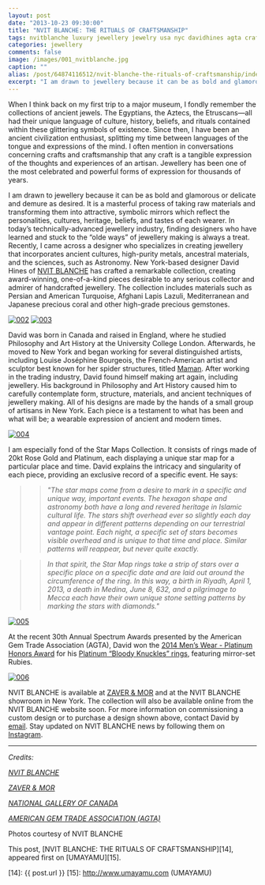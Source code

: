 ```yaml
---
layout: post
date: "2013-10-23 09:30:00"
title: "NVIT BLANCHE: THE RITUALS OF CRAFTSMANSHIP"
tags: nvitblanche luxury jewellery jewelry usa nyc davidhines agta craftsmanship culture heritage
categories: jewellery
comments: false
image: /images/001_nvitblanche.jpg
caption: ""
alias: /post/64874116512/nvit-blanche-the-rituals-of-craftsmanship/index.html
excerpt: "I am drawn to jewellery because it can be as bold and glamorous or delicate and demure as desired. It is a masterful process of taking raw materials and transforming them into attractive, symbolic mirrors which reflect the personalities, cultures, heritage, beliefs, and tastes of each wearer. In today’s technically-advanced jewellery industry, finding designers who have learned and stuck to the “olde ways” of jewellery making is always a treat."
---
```


When I think back on my first trip to a major museum, I fondly remember the collections of ancient jewels. The Egyptians, the Aztecs, the Etruscans—all had their unique language of culture, history, beliefs, and rituals contained within these glittering symbols of existence. Since then, I have been an ancient civilization enthusiast, splitting my time between languages of the tongue and expressions of the mind. I often mention in conversations concerning crafts and craftsmanship that any craft is a tangible expression of the thoughts and experiences of an artisan. Jewellery has been one of the most celebrated and powerful forms of expression for thousands of years.

I am drawn to jewellery because it can be as bold and glamorous or delicate and demure as desired. It is a masterful process of taking raw materials and transforming them into attractive, symbolic mirrors which reflect the personalities, cultures, heritage, beliefs, and tastes of each wearer. In today’s technically-advanced jewellery industry, finding designers who have learned and stuck to the “olde ways” of jewellery making is always a treat. Recently, I came across a designer who specializes in creating jewellery that incorporates ancient cultures, high-purity metals, ancestral materials, and the sciences, such as Astronomy. New York-based designer David Hines of [NVIT BLANCHE][1] has crafted a remarkable collection,&nbsp;creating award-winning, one-of-a-kind pieces desirable to any serious collector and admirer of handcrafted jewellery. The collection includes materials such as Persian and American Turquoise, Afghani Lapis Lazuli, Mediterranean and Japanese precious coral and other high-grade precious gemstones.

[![002][2]][2] 
[![003][3]][3]

David was born in Canada and raised in England, where he studied Philosophy and Art History at the University College London. Afterwards, he moved to New York and began working for several distinguished artists, including Louise Joséphine Bourgeois, the French-American artist and sculptor best known for her spider structures, titled [Maman][4]. After working in the trading industry, David found himself making art again, including jewellery. His background in Philosophy and Art History caused him to carefully contemplate form, structure, materials, and ancient techniques of jewellery making. All of his designs are made by the hands of a small group of artisans in New York. Each piece is a testament to what has been and what will be; a wearable expression of ancient and modern times.

[![004][5]][5]

I am especially fond of the Star Maps Collection. It consists of rings made of 20kt Rose Gold and Platinum, each displaying a unique star map for a particular place and time. David explains the intricacy and singularity of each piece, providing an exclusive record of a specific event. He says:

>>_"The star maps come from a desire to mark in a specific and unique way, important events. The hexagon shape and astronomy both have a long and revered heritage in Islamic cultural life. The stars shift overhead ever so slightly each day and appear in different patterns depending on our terrestrial vantage point. Each night, a specific set of stars becomes visible overhead and is unique to that time and place. Similar patterns will reappear, but never quite exactly._

>>_In that spirit, the Star Map rings take a strip of stars over a specific place on a specific date and are laid out around the circumference of the ring. In this way, a birth in Riyadh, April 1, 2013, a death in Medina, June 8, 632, and a pilgrimage to Mecca each have their own unique stone setting patterns by marking the stars with diamonds."_


[![005][6]][6]

At the recent 30th Annual Spectrum Awards presented by the American Gem Trade Association (AGTA), David won the [2014 Men’s Wear - Platinum Honors Award][7] for his [Platinum “Bloody Knuckles” rings][8], featuring mirror-set Rubies.

[![006][9]][9]

NVIT BLANCHE is available at [ZAVER &amp; MOR][10] and at the NVIT BLANCHE showroom in New York. The collection will also be available online from the NVIT BLANCHE website soon. For more information on commissioning a custom design or to purchase a design shown above, contact David by [email][11]. Stay updated on NVIT BLANCHE news by following them on [Instagram][12].

----

_Credits:_

_[NVIT BLANCHE][1]_

_[ZAVER &amp; MOR][10]_

_[NATIONAL GALLERY OF CANADA][4]_

_[AMERICAN GEM TRADE ASSOCIATION (AGTA)][13]_

Photos courtesy of NVIT BLANCHE

This post, [NVIT BLANCHE: THE RITUALS OF CRAFTSMANSHIP][14], appeared first on [UMAYAMU][15].

   [1]: http://www.nvitblanche.com (NVIT BLANCHE)
   [2]: /images/002_nvitblanche.jpg
   [3]: /images/003_nvitblanche.jpg
   [4]: http://www.gallery.ca/buildingandgrounds/01.htm
   [5]: /images/004a_nvitblanche.jpg
   [6]: /images/005_nvitblanche.jpg
   [7]: http://www.agta.org/awards/2014-winners.html (2014 SPECTRUM AWARDS)
   [8]: http://instagram.com/p/fvROpMP-ZQ/
   [9]: /images/006_nvitblanche.jpg
   [10]: http://www.zaverandmor.com (ZAVER &amp; MOR)
   [11]: mailto:nvit.blanche@gmail.com?subject=Hello%20NVIT%20BLANCHE!&amp;body=I%20saw%20your%20feature%20on%20UMAYAMU%20and%20want%20more%20information%20about%20your%20collection.
   [12]: http://instagram.com/nvitblanche
   [13]: http://www.agta.org/awards/
   [14]: {{ post.url }}
   [15]: http://www.umayamu.com (UMAYAMU)
